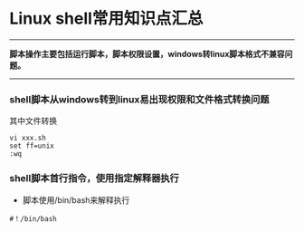# Linux shell常用知识点汇总
***
**脚本操作主要包括运行脚本，脚本权限设置，windows转linux脚本格式不兼容问题。**
***

### shell脚本从windows转到linux易出现权限和文件格式转换问题
其中文件转换
```language
vi xxx.sh
set ff=unix
:wq
```

### shell脚本首行指令，使用指定解释器执行
- 脚本使用/bin/bash来解释执行
```language
#！/bin/bash 
```

